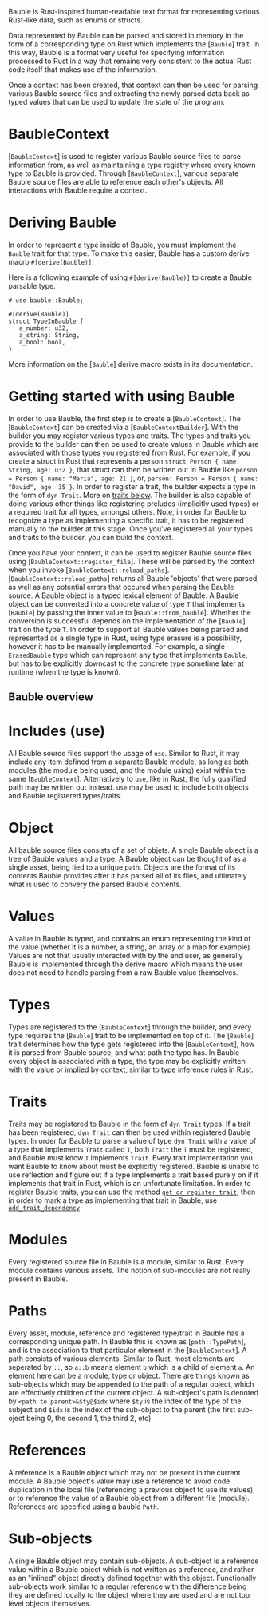 Bauble is Rust-inspired human-readable text format for representing various Rust-like data, such as enums or structs.

Data represented by Bauble can be parsed and stored in memory in the form of a corresponding type on Rust which implements the [`Bauble`] trait.
In this way, Bauble is a format very useful for specifying information processed to Rust in a way that remains very consistent to the actual Rust code itself that makes use of the information.

Once a context has been created, that context can then be used for parsing various Bauble source files and extracting the newly parsed data back as typed values that can be used to update the state of the program.

# BaubleContext

[`BaubleContext`] is used to register various Bauble source files to parse information from, as well as maintaining a type registry where every known type to Bauble is provided.
Through [`BaubleContext`], various separate Bauble source files are able to reference each other's objects.
All interactions with Bauble require a context.

# Deriving Bauble

In order to represent a type inside of Bauble, you must implement the `Bauble` trait for that type.
To make this easier, Bauble has a custom derive macro `#[derive(Bauble)]`.

Here is a following example of using `#[derive(Bauble)]` to create a Bauble parsable type.
```
# use bauble::Bauble;

#[derive(Bauble)]
struct TypeInBauble {
   a_number: u32,
   a_string: String,
   a_bool: bool,
}
```

More information on the [`Bauble`] derive macro exists in its documentation.

# Getting started with using Bauble

In order to use Bauble, the first step is to create a [`BaubleContext`].
The [`BaubleContext`] can be created via a [`BaubleContextBuilder`].
With the builder you may register various types and traits.
The types and traits you provide to the builder can then be used to create values in Bauble which are associated with those types you registered from Rust.
For example, if you create a struct in Rust that represents a person `struct Person { name: String, age: u32 }`, that struct can then be written out in Bauble like `person = Person { name: "Maria", age: 21 }`, or, `person: Person = Person { name: "David", age: 35 }`.
In order to register a trait, the builder expects a type in the form of `dyn Trait`.
More on [traits below](#traits).
The builder is also capable of doing various other things like registering preludes (implicitly used types) or a required trait for all types, amongst others.
Note, in order for Bauble to recognize a type as implementing a specific trait, it has to be registered manually to the builder at this stage.
Once you've registered all your types and traits to the builder, you can build the context.

Once you have your context, it can be used to register Bauble source files using [`BaubleContext::register_file`].
These will be parsed by the context when you invoke [`BaubleContext::reload_paths`].
[`BaubleContext::reload_paths`] returns all Bauble 'objects' that were parsed, as well as any potential errors that occured when parsing the Bauble source.
A Bauble object is a typed lexical element of Bauble.
A Bauble object can be converted into a concrete value of type `T` that implements [`Bauble`] by passing the inner value to [`Bauble::from_bauble`].
Whether the conversion is successful depends on the implementation of the [`Bauble`] trait on the type `T`.
In order to support all Bauble values being parsed and represented as a single type in Rust, using type erasure is a possibility, however it has to be manually implemented.
For example, a single `ErasedBauble` type which can represent any type that implements `Bauble`, but has to be explicitly downcast to the concrete type sometime later at runtime (when the type is known).  

## Bauble overview

# Includes (use)

All Bauble source files support the usage of `use`.
Similar to Rust, it may include any item defined from a separate Bauble module, as long as both modules (the module being used, and the module using) exist within the same [`BaubleContext`].
Alternatively to `use`, like in Rust, the fully qualified path may be written out instead.
`use` may be used to include both objects and Bauble registered types/traits.

# Object

All bauble source files consists of a set of objets.
A single Bauble object is a tree of Bauble values and a type.
A Bauble object can be thought of as a single asset, being tied to a unique path.
Objects are the format of its contents Bauble provides after it has parsed all of its files, and ultimately what is used to convery the parsed Bauble contents. 

# Values

 A value in Bauble is typed, and contains an enum representing the kind of the value (whether it is a number, a string, an array or a map for example).
Values are not that usually interacted with by the end user, as generally Bauble is implemented through the derive macro which means the user does not need to handle parsing from a raw Bauble value themselves.

# Types

Types are registered to the [`BaubleContext`] through the builder, and every type requires the [`Bauble`] trait to be implemented on top of it.
The [`Bauble`] trait determines how the type gets registered into the [`BaubleContext`], how it is parsed from Bauble source, and what path the type has.
In Bauble every object is associated with a type, the type may be explicitly written with the value or implied by context, similar to type inference rules in Rust.

# Traits

Traits may be registered to Bauble in the form of `dyn Trait` types.
If a trait has been registered, `dyn Trait` can then be used within registered Bauble types. In order for Bauble to parse a value of type `dyn Trait` with a value of a type that implements `Trait` called `T`, both `Trait` the `T` must be registered, and Bauble must know `T` implements `Trait`.
Every trait implementation you want Bauble to know about must be explicitly registered.
Bauble is unable to use reflection and figure out if a type implements a trait based purely on if it implements that trait in Rust, which is an unfortunate limitation.
In order to register Bauble traits, you can use the method [`get_or_register_trait`](types::TypeRegistry::get_or_register_trait), then in order to mark a type as implementing that trait in Bauble,
use [`add_trait_dependency`](types::TypeRegistry::add_trait_dependency)

# Modules

Every registered source file in Bauble is a module, similar to Rust. Every module contains various assets. The notion of sub-modules are not really present in Bauble.

# Paths

Every asset, module, reference and registered type/trait in Bauble has a corresponding unique path. In Bauble this is known as [`path::TypePath`], and is the association to that particular element in the [`BaubleContext`].
A path consists of various elements. Similar to Rust, most elements are seperated by `::`, so `a::b` means element `b` which is a child of element `a`.
An element here can be a module, type or object.
There are things known as sub-objects which may be appended to the path of a regular object, which are effectively children of the current object.
A sub-object's path is denoted by `<path to parent>&$ty@$idx` where `$ty` is the index of the type of the subject and `$idx` is the index of the sub-object to the parent (the first sub-oject being 0, the second 1, the third 2, etc).

# References

A reference is a Bauble object which may not be present in the current module.
A Bauble object's value may use a reference to avoid code duplication in the local file (referencing a previous object to use its values), or to reference the value of a Bauble object from a different file (module).
References are specified using a bauble `Path`.

# Sub-objects

A single Bauble object may contain sub-objects.
A sub-object is a reference value within a Bauble object which is not written as a reference, and rather as an "inlined" object directly defined together with the object.
Functionally sub-objects work similar to a regular reference with the difference being they are defined locally to the object where they are used and are not
top level objects themselves.
